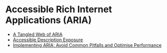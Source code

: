 # Accessible Rich Internet Applications (ARIA)

- [A Tangled Web of ARIA](https://dev.to/steady5063/a-tangled-web-of-aria-50nk)
- [Accessible Description Exposure](https://adrianroselli.com/2022/04/accessible-description-exposure.html)
- [Implementing ARIA: Avoid Common Pitfalls and Optimise Performance ](https://www.a11y-collective.com/blog/aria-in-html/)
